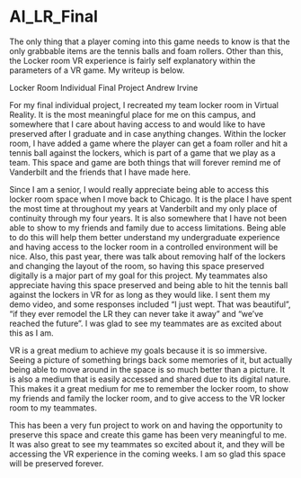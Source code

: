 # AI_LR_Final

The only thing that a player coming into this game needs to know is that the only grabbable items are the tennis balls and foam rollers. Other than this, the Locker room VR experience is fairly self explanatory within the parameters of a VR game. My writeup is below. 


Locker Room Individual Final Project
Andrew Irvine

For my final individual project, I recreated my team locker room in Virtual Reality. It is the most meaningful place for me on this campus, and somewhere that I care about having access to and would like to have preserved after I graduate and in case anything changes. Within the locker room, I have added a game where the player can get a foam roller and hit a tennis ball against the lockers, which is part of a game that we play as a team. This space and game are both things that will forever remind me of Vanderbilt and the friends that I have made here. 

Since I am a senior, I would really appreciate being able to access this locker room space when I move back to Chicago. It is the place I have spent the most time at throughout my years at Vanderbilt and my only place of continuity through my four years. It is also somewhere that I have not been able to show to my friends and family due to access limitations. Being able to do this will help them better understand my undergraduate experience and having access to the locker room in a controlled environment will be nice. Also, this past year, there was talk about removing half of the lockers and changing the layout of the room, so having this space preserved digitally is a major part of my goal for this project. My teammates also appreciate having this space preserved and being able to hit the tennis ball against the lockers in VR for as long as they would like. I sent them my demo video, and some responses included “I just wept. That was beautiful”, “if they ever remodel the LR they can never take it away” and “we’ve reached the future”. I was glad to see my teammates are as excited about this as I am. 

VR is a great medium to achieve my goals because it is so immersive. Seeing a picture of something brings back some memories of it, but actually being able to move around in the space is so much better than a picture. It is also a medium that is easily accessed and shared due to its digital nature. This makes it a great medium for me to remember the locker room, to show my friends and family the locker room, and to give access to the VR locker room to my teammates. 

This has been a very fun project to work on and having the opportunity to preserve this space and create this game has been very meaningful to me. It was also great to see my teammates so excited about it, and they will be accessing the VR experience in the coming weeks. I am so glad this space will be preserved forever. 
